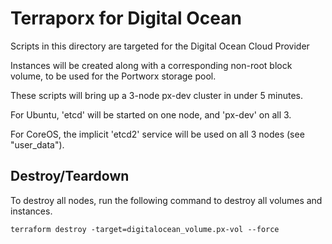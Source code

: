 # Terraporx for Digital Ocean

Scripts in this directory are targeted for the Digital Ocean Cloud Provider

Instances will be created along with a corresponding non-root block volume,
to be used for the Portworx storage pool.

These scripts will bring up a 3-node px-dev cluster in under 5 minutes.

For Ubuntu, 'etcd' will be started on one node, and 'px-dev' on all 3.

For CoreOS, the implicit 'etcd2' service will be used on all 3 nodes (see "user_data").

## Destroy/Teardown

To destroy all nodes, run the following command to destroy
all volumes and instances.

```
terraform destroy -target=digitalocean_volume.px-vol --force
```
